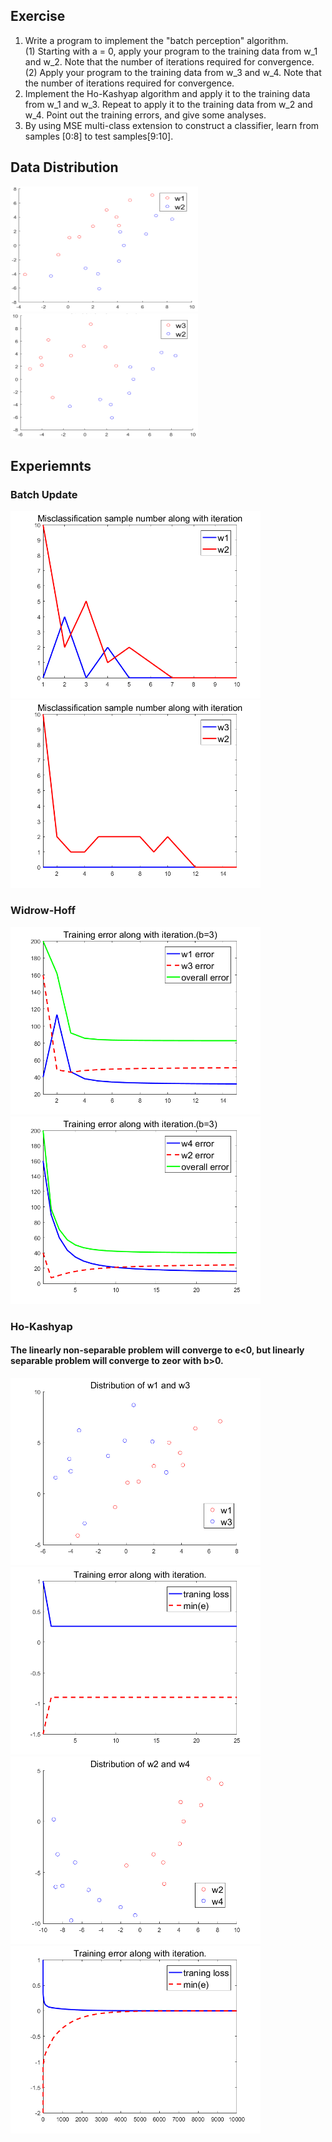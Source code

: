 ## Exercise
1. Write a program to implement the "batch perception" algorithm.    
(1) Starting with a = 0, apply your program to the training data from w_1 and w_2. 
Note that the number of iterations required for convergence.    
(2) Apply your program to the training data from w_3 and w_4. 
Note that the number of iterations required for convergence.  
2. Implement the Ho-Kashyap algorithm and apply it to the training data from w_1 and w_3.
Repeat to apply it to the training data from w_2 and w_4. Point out the training errors, and give some analyses.    
3. By using MSE multi-class extension to construct a classifier, learn from samples [0:8] to test samples[9:10]. 

## Data Distribution
<img src="./w1_w2.bmp" width="300" height="200" />
<img src="./w3_w2_1.bmp" width="300" height="200" />

## Experiemnts
### Batch Update
<img src="./w1_w2_2.bmp" width="400" height="300" />
<img src="./w3_w2_2.bmp" width="400" height="300" />

### Widrow-Hoff
<img src="./w1_w3.bmp" width="400" height="300" />
<img src="./w4_w2_2.bmp" width="400" height="300" />

### Ho-Kashyap
#### The linearly non-separable problem will converge to e<0, but linearly separable problem will converge to zeor with b>0.
<img src="./w1_w3_2.bmp" width="400" height="300" />
<img src="./w1_w3_3.bmp" width="400" height="300" />
<img src="./w4_w2.bmp" width="400" height="300" />
<img src="./w4_w2_1.bmp" width="400" height="300" />
